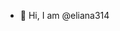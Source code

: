 - 👋 Hi, I am @eliana314


<!---
eliana314/eliana314 is a ✨ special ✨ repository because its `README.md` (this file) appears on your GitHub profile.
You can click the Preview link to take a look at your changes.
--->
